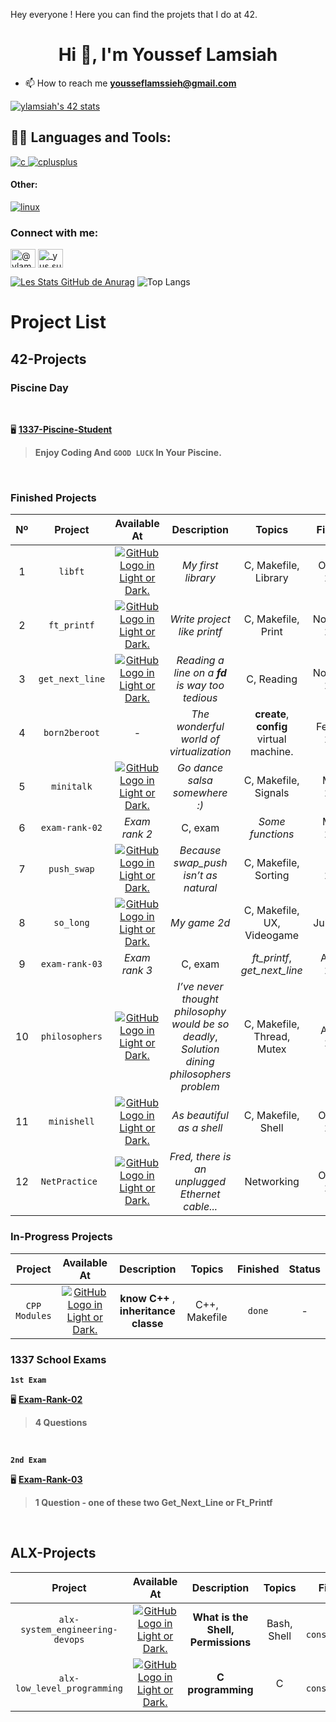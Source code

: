  Hey everyone ! Here you can find the projets that I do at 42.

<h1 align="center">Hi 👋, I'm Youssef Lamsiah</h1>

- 📫 How to reach me **yousseflamssieh@gmail.com**
 
 <a href="https://github.com/oakoudad/badge42"><img src="https://badge.mediaplus.ma/darkblue/ylamsiah" alt="ylamsiah's 42 stats" /></a>
 
 ## 🧑‍💻 **Languages and Tools:**

 <a href="https://www.cprogramming.com/" target="_blank" rel="noreferrer">
    <img
      src="https://img.shields.io/badge/c-%2300599C.svg?style=for-the-badge&logo=c&logoColor=white"
      alt="c"
    />
  </a>
   <a href="https://www.w3schools.com/cpp/" target="_blank" rel="noreferrer">
    <img
      src="https://img.shields.io/badge/c++-%2300599C.svg?style=for-the-badge&logo=c%2B%2B&logoColor=white"
      alt="cplusplus"
    />
  </a>
  
  <br />
  <h4 align="left">Other:</h4>
  <a href="https://www.linux.org/" target="_blank" rel="noreferrer">
    <img
      src="https://img.shields.io/badge/Linux-FCC624?style=for-the-badge&logo=linux&logoColor=black"
      alt="linux"
    />
  </a>
  <br />
  
 <h3 align="left">Connect with me:</h3>
<p align="left">
<a href="https://twitter.com/@ylamssieh" target="blank"><img align="center" src="https://raw.githubusercontent.com/rahuldkjain/github-profile-readme-generator/master/src/images/icons/Social/twitter.svg" alt="@ylamssieh" height="30" width="40" /></a>
<a href="https://instagram.com/_yus.suf_" target="blank"><img align="center" src="https://raw.githubusercontent.com/rahuldkjain/github-profile-readme-generator/master/src/images/icons/Social/instagram.svg" alt="_yus.suf_" height="30" width="40" /></a>
</p>


[![Les Stats GitHub de Anurag](https://github-readme-stats.vercel.app/api?username=YuSuFLams&count_private=true&show_icons=true&theme=prussian)](https://github.com/anuraghazra/github-readme-stats) ![Top Langs](https://github-readme-stats.vercel.app/api/top-langs/?username=YuSuFLams&layout=compact)


# ****Project List****

## **42-Projects**

### **Piscine Day**

<br>


🖥️ **[1337-Piscine-Student](https://github.com/YuSuFLams/42-Piscine-Student.git)**

> **Enjoy Coding And ``GOOD LUCK`` In Your Piscine.**

<br>

### **Finished Projects**

|  Nº  | Project | Available At | Description | Topics | Finished |
| :--: | :-----: | :----------: | :---------: | :----: | :------: |
| 1 | ```libft``` | <a href="https://github.com/YuSuFLams/Libft-42.git"><picture><source media="(prefers-color-scheme: dark)"><source srcset="https://user-images.githubusercontent.com/40824677/205689834-f6b698a0-844d-46c2-8cca-2051cd3a9ef0.png"><img alt="GitHub Logo in Light or Dark.">| *My first library* | C, Makefile, Library | Octobre 2022 |
| 2 | ```ft_printf``` | <a href="https://github.com/YuSuFLams/Ft_printf-42.git"><picture><source media="(prefers-color-scheme: dark)"><source srcset="https://user-images.githubusercontent.com/40824677/205689834-f6b698a0-844d-46c2-8cca-2051cd3a9ef0.png"><img alt="GitHub Logo in Light or Dark." > | *Write project like printf* | C, Makefile, Print | Novembre 2022 |
| 3 | ```get_next_line``` | <a href="https://github.com/YuSuFLams/Get-next-line-42.git"><picture><source media="(prefers-color-scheme: dark)"><source srcset="https://user-images.githubusercontent.com/40824677/205689834-f6b698a0-844d-46c2-8cca-2051cd3a9ef0.png"><img alt="GitHub Logo in Light or Dark."> | *Reading a line on a **fd** is way too tedious* | C, Reading | Novembre 2022 |
| 4 | ```born2beroot``` | - | *The wonderful world of virtualization* | **create**, **config** virtual machine. | February 2023 |
| 5 | ```minitalk``` | <a href="https://github.com/YuSuFLams/Minitalk-42.git"><picture><source media="(prefers-color-scheme: dark)" ><source srcset="https://user-images.githubusercontent.com/40824677/205689834-f6b698a0-844d-46c2-8cca-2051cd3a9ef0.png"><img alt="GitHub Logo in Light or Dark.">| *Go dance salsa somewhere :)* | C, Makefile, Signals | March 2023 |
| 6 | ```exam-rank-02``` | *Exam rank 2* | C, exam | *Some functions* | March 2023 |
| 7 | ```push_swap``` | <a href="https://github.com/YuSuFLams/Push_Swap-42.git"><picture><source media="(prefers-color-scheme: dark)"><source srcset="https://user-images.githubusercontent.com/40824677/205689834-f6b698a0-844d-46c2-8cca-2051cd3a9ef0.png"><img alt="GitHub Logo in Light or Dark." > | *Because swap_push isn’t as natural* | C, Makefile, Sorting | April 2023 |
| 8 | ```so_long``` | <a href="https://github.com/YuSuFLams/So_long-42.git"><picture><source media="(prefers-color-scheme: dark)" ><source srcset="https://user-images.githubusercontent.com/40824677/205689834-f6b698a0-844d-46c2-8cca-2051cd3a9ef0.png"><img alt="GitHub Logo in Light or Dark."> | *My game 2d* | C, Makefile, UX, Videogame | July 2023 |
| 9 | ```exam-rank-03``` | *Exam rank 3* | C, exam|  *ft_printf*, *get_next_line*  | August 2023 |
|10 | ```philosophers``` | <a href="https://github.com/YuSuFLams/Philosophers-42.git"><picture><source media="(prefers-color-scheme: dark)"><source srcset="https://user-images.githubusercontent.com/40824677/205689834-f6b698a0-844d-46c2-8cca-2051cd3a9ef0.png"><img alt="GitHub Logo in Light or Dark." > | *I’ve never thought philosophy would be so deadly*, *Solution dining philosophers problem* | C, Makefile, Thread, Mutex | August 2023 |
|11 | ```minishell``` | <a href="https://github.com/YuSuFLams/Minishell-42"><picture><source media="(prefers-color-scheme: dark)"><source srcset="https://user-images.githubusercontent.com/40824677/205689834-f6b698a0-844d-46c2-8cca-2051cd3a9ef0.png"><img alt="GitHub Logo in Light or Dark."> | *As beautiful as a shell* | C, Makefile, Shell | October 2023 |
|12 | ```NetPractice ```| <a href="https://github.com/YuSuFLams/NetPractice.git"><picture><source media="(prefers-color-scheme: dark)"><source srcset="https://user-images.githubusercontent.com/40824677/205689834-f6b698a0-844d-46c2-8cca-2051cd3a9ef0.png"><img alt="GitHub Logo in Light or Dark." > | *Fred, there is an unplugged Ethernet cable...* | Networking | October 2023 |


### **In-Progress Projects**

| Project | Available At | Description | Topics | Finished | Status |
| :-----: | :----------: | :---------: | :----: | :------: | :----: |
| `CPP Modules` | <a href="https://github.com/YuSuFLams/CPP-42.git"><picture><source media="(prefers-color-scheme: dark)"><source srcset="https://user-images.githubusercontent.com/40824677/205689834-f6b698a0-844d-46c2-8cca-2051cd3a9ef0.png"><img alt="GitHub Logo in Light or Dark."> | **know** **C++** , **inheritance classe** | C++, Makefile | `done` | - |

### 1337 School Exams

**`
1st Exam
`**

🖥️ **[Exam-Rank-02](https://github.com/YuSuFLams/42-Exam-Rank-02)**
> **4 Questions**

<br>

**`
2nd Exam
`**

🖥️ **[Exam-Rank-03](https://github.com/YuSuFLams/42-Exam-Rank-03)**

> **1 Question - one of these two Get_Next_Line or Ft_Printf**

<br>

## **ALX-Projects**
| Project | Available At | Description | Topics | Finished |
| :-----: | :----------: | :---------: | :----: | :------: |
| ```alx-system_engineering-devops``` | <a href="https://github.com/YuSuFLams/alx-system_engineering-devops.git"><picture><source media="(prefers-color-scheme: dark)"><source srcset="https://user-images.githubusercontent.com/40824677/205689834-f6b698a0-844d-46c2-8cca-2051cd3a9ef0.png"><img alt="GitHub Logo in Light or Dark."> | **What is the Shell, Permissions** | Bash, Shell | `under constructions` |
| ```alx-low_level_programming``` | <a href="https://github.com/YuSuFLams/alx-low_level_programming.git"><picture><source media="(prefers-color-scheme: dark)"><source srcset="https://user-images.githubusercontent.com/40824677/205689834-f6b698a0-844d-46c2-8cca-2051cd3a9ef0.png"><img alt="GitHub Logo in Light or Dark."> | **C programming** | C | `under constructions` |




<!-- 
| CPP Modules | <a href="https://github.com/madebypixel02/CPP-Modules"><picture><source media="(prefers-color-scheme: dark)" srcset="https://user-images.githubusercontent.com/40824677/205689829-11cbb3fd-d452-4846-a799-0be90146192e.png"><source media="(prefers-color-scheme: light)" srcset="https://user-images.githubusercontent.com/40824677/205689834-f6b698a0-844d-46c2-8cca-2051cd3a9ef0.png"><img alt="GitHub Logo in Light or Dark." src="https://user-images.githubusercontent.com/40824677/205689829-11cbb3fd-d452-4846-a799-0be90146192e.png"></picture></a><br/><a href="https://gitlab.com/madebypixel02/CPP-Modules"><img src="https://user-images.githubusercontent.com/40824677/205691219-5698063c-44bf-453a-b4df-365654641979.png"/></a> | *Lots of basic stuff* | C++, Makefile | 🚧 | ![GitHub Last Commit](https://img.shields.io/github/last-commit/madebypixel02/CPP-Modules) | [``6/9``](https://gitlab.com/madebypixel02/CPP-Modules) |
| ft_irc | <a href="https://github.com/madebypixel02/ft_irc"><picture><source media="(prefers-color-scheme: dark)" srcset="https://user-images.githubusercontent.com/40824677/205689829-11cbb3fd-d452-4846-a799-0be90146192e.png"><source media="(prefers-color-scheme: light)" srcset="https://user-images.githubusercontent.com/40824677/205689834-f6b698a0-844d-46c2-8cca-2051cd3a9ef0.png"><img alt="GitHub Logo in Light or Dark." src="https://user-images.githubusercontent.com/40824677/205689829-11cbb3fd-d452-4846-a799-0be90146192e.png"></picture></a><br/><a href="https://gitlab.com/madebypixel02/ft_irc"><img src="https://user-images.githubusercontent.com/40824677/205691219-5698063c-44bf-453a-b4df-365654641979.png"/></a>  | *Intenet Relay Chat* | C, C++, Makefile, irc | 🚧 | ![GitHub Last Commit](https://img.shields.io/github/last-commit/madebypixel02/ft_irc) | ❌ |
 -->
<!-- 

 <p align="center"> 
   Visitor count<br>
   <img src="https://profile-counter.glitch.me/YuSuFLams/count.svg" />
 </p>


| 9 | philosophers | <a href="https://github.com/madebypixel02/philosophers"><picture><source media="(prefers-color-scheme: dark)" srcset="https://user-images.githubusercontent.com/40824677/205689829-11cbb3fd-d452-4846-a799-0be90146192e.png"><source media="(prefers-color-scheme: light)" srcset="https://user-images.githubusercontent.com/40824677/205689834-f6b698a0-844d-46c2-8cca-2051cd3a9ef0.png"><img alt="GitHub Logo in Light or Dark." src="https://user-images.githubusercontent.com/40824677/205689829-11cbb3fd-d452-4846-a799-0be90146192e.png"></picture></a><br/><a href="https://gitlab.com/madebypixel02/philosophers"><img src="https://user-images.githubusercontent.com/40824677/205691219-5698063c-44bf-453a-b4df-365654641979.png"/></a> | *I’ve never thought philosophy would be so deadly* | C, Makefile, Thread, Mutex | October 2021 | ![GitHub Last Commit](https://img.shields.io/github/last-commit/madebypixel02/philosophers) | [![aperez-b's 42Project Score](https://badge42.vercel.app/api/v2/cl1kyexqa001109mf3u4zsrcw/project/2363553)](https://github.com/JaeSeoKim/badge42) |
| 11 | ``exam-03`` | - | *Rank 3 exam* | C, exam, *mini_paint*, *micro_paint* | February 2022 | - | [![aperez-b's 42Project Score](https://badge42.vercel.app/api/v2/cl1kyexqa001109mf3u4zsrcw/project/2367840)](https://github.com/JaeSeoKim/badge42) |
| 12 | cub3d | <a href="https://github.com/madebypixel02/cub3d"><picture><source media="(prefers-color-scheme: dark)" srcset="https://user-images.githubusercontent.com/40824677/205689829-11cbb3fd-d452-4846-a799-0be90146192e.png"><source media="(prefers-color-scheme: light)" srcset="https://user-images.githubusercontent.com/40824677/205689834-f6b698a0-844d-46c2-8cca-2051cd3a9ef0.png"><img alt="GitHub Logo in Light or Dark." src="https://user-images.githubusercontent.com/40824677/205689829-11cbb3fd-d452-4846-a799-0be90146192e.png"></picture></a><br/><a href="https://gitlab.com/madebypixel02/cub3d"><img src="https://user-images.githubusercontent.com/40824677/205691219-5698063c-44bf-453a-b4df-365654641979.png"/></a> | *My first RayCaster with miniLibX* | C, Makefile, cub3d, FPS, UX | February 2022 | ![GitHub Last Commit](https://img.shields.io/github/last-commit/madebypixel02/cub3d) | [![aperez-b's 42Project Score](https://badge42.vercel.app/api/v2/cl1kyexqa001109mf3u4zsrcw/project/2504104)](https://github.com/JaeSeoKim/badge42) |
| 13 | ``exam-04`` | - | *Rank 4 exam* | C, Makefile, exam, *minishell*, *microshell* | June 2022 | - | [![aperez-b's 42Project Score](https://badge42.vercel.app/api/v2/cl1kyexqa001109mf3u4zsrcw/project/2506468)](https://github.com/JaeSeoKim/badge42) |
 -->


<!-- [![Ashutosh's github activity graph](https://github-readme-activity-graph.cyclic.app/graph?username=YuSuFLams&theme=nord)](https://github.com/ashutosh00710/github-readme-activity-graph)


<a href="https://github.com/JaeSeoKim/badge42"><img src="https://badge42.vercel.app/api/v2/clgbjz22b002608me9gs6wrut/stats?cursusId=21&coalitionId=75" alt="ylamsiah's 42 stats" /></a>
 -->



